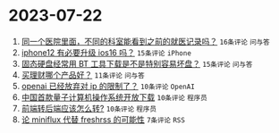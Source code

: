 # 2023-07-22

1. [同一个医院里面，不同的科室能看到之前的就医记录吗？](https://www.v2ex.com/t/958752) `16条评论` `问与答`
1. [iphone12 有必要升级 ios16 吗？](https://www.v2ex.com/t/958744) `15条评论` `iPhone`
1. [固态硬盘经常用 BT 工具下载是不是特别容易坏盘？](https://www.v2ex.com/t/958739) `15条评论` `问与答`
1. [买理财哪个产品好？](https://www.v2ex.com/t/958740) `11条评论` `问与答`
1. [openai 已经放弃对 ip 的限制了？](https://www.v2ex.com/t/958763) `10条评论` `OpenAI`
1. [中国首款量子计算机操作系统开放下载](https://www.v2ex.com/t/958759) `10条评论` `程序员`
1. [前端转后端应该怎么转?](https://www.v2ex.com/t/958745) `10条评论` `程序员`
1. [论 miniflux 代替 freshrss 的可能性](https://www.v2ex.com/t/958756) `7条评论` `RSS`
